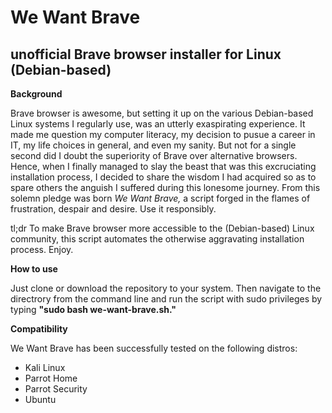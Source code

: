 # We Want Brave
## unofficial Brave browser installer for Linux (Debian-based)

**Background**

Brave browser is awesome, but setting it up on the various Debian-based Linux systems I regularly use, was an utterly exaspirating experience. It made me question my computer literacy, my decision to pusue a career in IT, my life choices in general, and even my sanity. But not for a single second did I doubt the superiority of Brave over alternative browsers. Hence, when I finally managed to slay the beast that was this excruciating installation process, I decided to share the wisdom I had acquired so as to spare others the anguish I suffered during this lonesome journey. From this solemn pledge was born *We Want Brave,* a script forged in the flames of frustration, despair and desire. Use it responsibly.

tl;dr
To make Brave browser more accessible to the (Debian-based) Linux community, this script automates the otherwise aggravating installation process. Enjoy.

**How to use**

Just clone or download the repository to your system. Then navigate to the directrory from the command line and run the script with sudo privileges by typing **"sudo bash we-want-brave.sh."**

**Compatibility**

We Want Brave has been successfully tested on the following distros:
- Kali Linux
- Parrot Home
- Parrot Security
- Ubuntu
